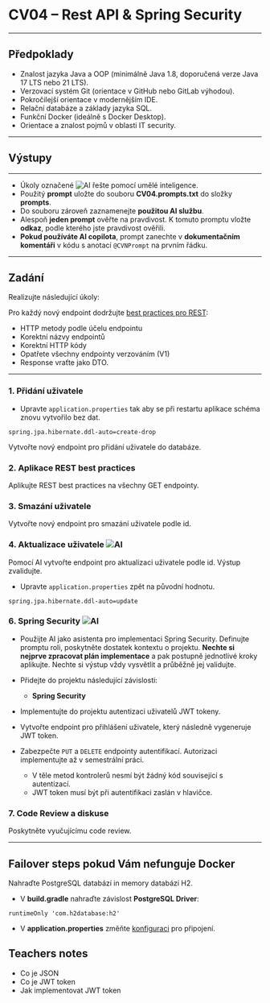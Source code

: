 # CV04 – Rest API & Spring Security

---

## Předpoklady

- Znalost jazyka Java a OOP (minimálně Java 1.8, doporučená verze Java 17 LTS nebo 21 LTS).
- Verzovací systém Git (orientace v GitHub nebo GitLab výhodou).
- Pokročilejší orientace v modernějším IDE.
- Relační databáze a základy jazyka SQL.
- Funkční Docker (ideálně s Docker Desktop).
- Orientace a znalost pojmů v oblasti IT security.

---

## Výstupy

---

- Úkoly označené ![AI](https://img.shields.io/badge/AI-yellow) řešte pomocí umělé inteligence.
- Použitý **prompt** uložte do souboru **CV04.prompts.txt** do složky **prompts**.
- Do souboru zároveň zaznamenejte **použitou AI službu**.
- Alespoň **jeden prompt** ověřte na pravdivost. K tomuto promptu vložte **odkaz**, podle kterého jste pravdivost ověřili.
- **Pokud používáte AI copilota**, prompt zanechte v **dokumentačním komentáři** v kódu s anotací `@CVNPrompt` na prvním řádku.

---

## Zadání

Realizujte následující úkoly:

Pro každý nový endpoint dodržujte [best practices pro REST](https://www.vinaysahni.com/best-practices-for-a-pragmatic-restful-api):

- HTTP metody podle účelu endpointu
- Korektní názvy endpointů
- Korektní HTTP kódy
- Opatřete všechny endpointy verzováním (V1)
- Response vraťte jako DTO.

---

### 1. Přidání uživatele

- Upravte `application.properties` tak aby se při restartu aplikace schéma znovu vytvořilo bez dat.
```
spring.jpa.hibernate.ddl-auto=create-drop
```
Vytvořte nový endpoint pro přidání uživatele do databáze.

### 2. Aplikace REST best practices

Aplikujte REST best practices na všechny GET endpointy.

### 3. Smazání uživatele

Vytvořte nový endpoint pro smazání uživatele podle id.

### 4. Aktualizace uživatele ![AI](https://img.shields.io/badge/AI-yellow)

Pomocí AI vytvořte endpoint pro aktualizaci uživatele podle id. Výstup zvalidujte.

- Upravte `application.properties` zpět na původní hodnotu.
```
spring.jpa.hibernate.ddl-auto=update
```

### 6. Spring Security ![AI](https://img.shields.io/badge/AI-yellow)

- Použijte AI jako asistenta pro implementaci Spring Security. Definujte promptu roli, poskytněte dostatek kontextu o projektu. **Nechte si nejprve zpracovat plán implementace** a pak postupně jednotlivé kroky aplikujte. Nechte si výstup vždy vysvětlit a průběžně jej validujte.

- Přidejte do projektu následující závislosti:
  - **Spring Security**

- Implementujte do projektu autentizaci uživatelů JWT tokeny.
- Vytvořte endpoint pro přihlášení uživatele, který následně vygeneruje JWT token.
- Zabezpečte `PUT` a `DELETE` endpointy autentifikací. Autorizaci implementujte až v semestrální práci.
  - V těle metod kontrolerů nesmí být žádný kód související s autentizací.
  - JWT token musí být při autentifikaci zaslán v hlavičce.

### 7. Code Review a diskuse
Poskytněte vyučujícímu code review.

---

## Failover steps pokud Vám nefunguje Docker

Nahraďte PostgreSQL databází in memory databází H2.

- V **build.gradle** nahraďte závislost **PostgreSQL Driver**:
```
runtimeOnly 'com.h2database:h2'
```
- V **application.properties** změňte [konfiguraci](https://www.baeldung.com/spring-boot-h2-database#database-configuration) pro připojení.

## Teachers notes

- Co je JSON
- Co je JWT token
- Jak implementovat JWT token